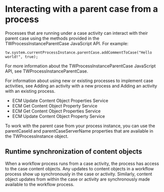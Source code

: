 # Interacting with a parent case from a process

Processes that are running under a case activity can interact with their parent case using the
methods provided in the TWProcessInstanceParentCase JavaScript API. For example:

```
tw.system.currentProcessInstance.parentCase.addCommentToCase("Hello world!", true);
```

For more information about the TWProcessInstanceParentCase JavaScript API, see TWProcessInstanceParentCase.

For information about using new or existing processes to implement case activities, see Adding an activity with a new process and Adding an activity with an existing process.

- ECM Update Content Object Properties Service
- ECM Get Content Object Property Service
- ECM Get Content Object Properties Service
- ECM Update Content Object Property Service

To work with the parent case from your process instance, you can use the
parentCaseId and parentCaseServerName properties that are
available in the TWProcessInstance object.

## Runtime synchronization of content objects

When a workflow process runs from a case activity, the process has access to the case content
objects. Any updates to content objects in a workflow process show up synchronously in the case or
activity. Similarly, content object updates from within the case or activity are synchronously made
available to the workflow process.